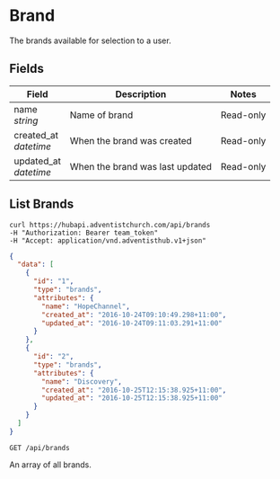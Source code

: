 # Brand

The brands available for selection to a user.

## Fields

Field | Description | Notes
----- | ----------- | -----
name<br> *string* | Name of brand | Read-only
created_at<br> *datetime* | When the brand was created | Read-only
updated_at<br> *datetime* | When the brand was last updated | Read-only

## List Brands
```shell
curl https://hubapi.adventistchurch.com/api/brands
-H "Authorization: Bearer team_token"
-H "Accept: application/vnd.adventisthub.v1+json"
```
```json
{
  "data": [
    {
      "id": "1",
      "type": "brands",
      "attributes": {
        "name": "HopeChannel",
        "created_at": "2016-10-24T09:10:49.298+11:00",
        "updated_at": "2016-10-24T09:11:03.291+11:00"
      }
    },
    {
      "id": "2",
      "type": "brands",
      "attributes": {
        "name": "Discovery",
        "created_at": "2016-10-25T12:15:38.925+11:00",
        "updated_at": "2016-10-25T12:15:38.925+11:00"
      }
    }
  ]
}
```

`GET /api/brands`

An array of all brands.